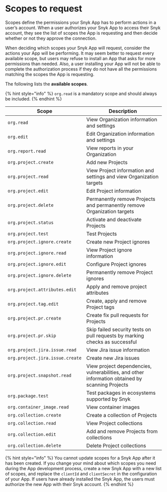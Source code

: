 # Scopes to request

Scopes define the permissions your Snyk App has to perform actions in a user’s account. When a user authorizes your Snyk App to access their Snyk account, they see the list of scopes the App is requesting and then decide whether or not they approve the connection.

When deciding which scopes your Snyk App will request, consider the actions your App will be performing. It may seem better to request every available scope, but users may refuse to install an App that asks for more permissions than needed. Also, a user installing your App will not be able to complete the authorization process if they do not have all the permissions matching the scopes the App is requesting.

The following lists the **available scopes**.

{% hint style="info" %}
`org.read` is a mandatory scope and should always be included.
{% endhint %}

| Scope                           | Description                                                                                     |
| ------------------------------- | ----------------------------------------------------------------------------------------------- |
| `org.read`                      | View Organization information and settings                                                      |
| `org.edit`                      | Edit Organization information and settings                                                      |
| `org.report.read`               | View reports in your Organization                                                               |
| `org.project.create`            | Add new Projects                                                                                |
| `org.project.read`              | View Project information and settings and view Organization targets                             |
| `org.project.edit`              | Edit Project information                                                                        |
| `org.project.delete`            | Permanently remove Projects and permanently remove Organization targets                         |
| `org.project.status`            | Activate and deactivate Projects                                                                |
| `org.project.test`              | Test Projects                                                                                   |
| `org.project.ignore.create`     | Create new Project ignores                                                                      |
| `org.project.ignore.read`       | View Project ignore information                                                                 |
| `org.project.ignore.edit`       | Configure Project ignores                                                                       |
| `org.project.ignore.delete`     | Permanently remove Project ignores                                                              |
| `org.project.attributes.edit`   | Apply and remove project attributes                                                             |
| `org.project.tag.edit`          | Create, apply and remove Project tags                                                           |
| `org.project.pr.create`         | Create fix pull requests for Projects                                                           |
| `org.project.pr.skip`           | Skip failed security tests on pull requests by marking checks as successful                     |
| `org.project.jira.issue.read`   | View Jira issue information                                                                     |
| `org.project.jira.issue.create` | Create new Jira issues                                                                          |
| `org.project.snapshot.read`     | View project dependencies, vulnerabilities, and other information obtained by scanning Projects |
| `org.package.test`              | Test packages in ecosystems supported by Snyk                                                   |
| `org.container_image.read`      | View container images                                                                           |
| `org.collection.create`         | Create a collection of Projects                                                                 |
| `org.collection.read`           | View Project collections                                                                        |
| `org.collection.edit`           | Add and remove Projects from collections                                                        |
| `org.collection.delete`         | Delete Project collections                                                                      |

{% hint style="info" %}
You cannot update scopes for a Snyk App after it has been created. If you change your mind about which scopes you need during the App development process, create a new Snyk App with a new list of scopes, and replace the `clientId` and `clientSecret` in the configuration of your App. If users have already installed the Snyk App, the users must authorize the new App with their Snyk account.
{% endhint %}
